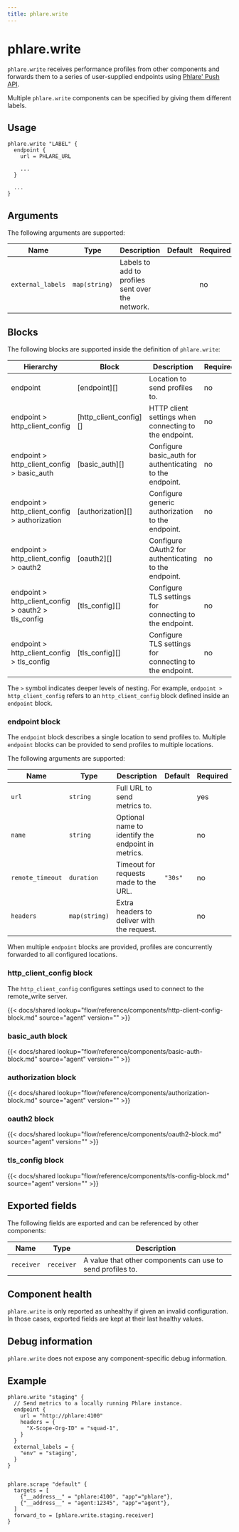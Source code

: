 ```yaml
---
title: phlare.write
---
```


# phlare.write

`phlare.write` receives performance profiles from other components and forwards them
to a series of user-supplied endpoints using [Phlare' Push API](https://grafana.com/oss/phlare/).

Multiple `phlare.write` components can be specified by giving them
different labels.

## Usage

```river
phlare.write "LABEL" {
  endpoint {
    url = PHLARE_URL

    ...
  }

  ...
}
```

## Arguments

The following arguments are supported:

Name | Type | Description | Default | Required
---- | ---- | ----------- | ------- | --------
`external_labels` | `map(string)` | Labels to add to profiles sent over the network. | | no

## Blocks

The following blocks are supported inside the definition of
`phlare.write`:

Hierarchy | Block | Description | Required
--------- | ----- | ----------- | --------
endpoint | [endpoint][] | Location to send profiles to. | no
endpoint > http_client_config | [http_client_config][] | HTTP client settings when connecting to the endpoint. | no
endpoint > http_client_config > basic_auth | [basic_auth][] | Configure basic_auth for authenticating to the endpoint. | no
endpoint > http_client_config > authorization | [authorization][] | Configure generic authorization to the endpoint. | no
endpoint > http_client_config > oauth2 | [oauth2][] | Configure OAuth2 for authenticating to the endpoint. | no
endpoint > http_client_config > oauth2 > tls_config | [tls_config][] | Configure TLS settings for connecting to the endpoint. | no
endpoint > http_client_config > tls_config | [tls_config][] | Configure TLS settings for connecting to the endpoint. | no

The `>` symbol indicates deeper levels of nesting. For example, `endpoint >
http_client_config` refers to an `http_client_config` block defined inside an
`endpoint` block.

### endpoint block

The `endpoint` block describes a single location to send profiles to. Multiple
`endpoint` blocks can be provided to send profiles to multiple locations.

The following arguments are supported:

Name | Type | Description | Default | Required
---- | ---- | ----------- | ------- | --------
`url` | `string` | Full URL to send metrics to. | | yes
`name` | `string` | Optional name to identify the endpoint in metrics. | | no
`remote_timeout` | `duration` | Timeout for requests made to the URL. | `"30s"` | no
`headers` | `map(string)` | Extra headers to deliver with the request. | | no

When multiple `endpoint` blocks are provided, profiles are concurrently forwarded to all
configured locations.

### http_client_config block

The `http_client_config` configures settings used to connect to the
remote_write server.

{{< docs/shared lookup="flow/reference/components/http-client-config-block.md" source="agent" version="<AGENT VERSION>" >}}

### basic_auth block

{{< docs/shared lookup="flow/reference/components/basic-auth-block.md" source="agent" version="<AGENT VERSION>" >}}

### authorization block

{{< docs/shared lookup="flow/reference/components/authorization-block.md" source="agent" version="<AGENT VERSION>" >}}

### oauth2 block

{{< docs/shared lookup="flow/reference/components/oauth2-block.md" source="agent" version="<AGENT VERSION>" >}}

### tls_config block

{{< docs/shared lookup="flow/reference/components/tls-config-block.md" source="agent" version="<AGENT VERSION>" >}}

## Exported fields

The following fields are exported and can be referenced by other components:

Name | Type | Description
---- | ---- | -----------
`receiver` | `receiver` | A value that other components can use to send profiles to.

## Component health

`phlare.write` is only reported as unhealthy if given an invalid
configuration. In those cases, exported fields are kept at their last healthy
values.

## Debug information

`phlare.write` does not expose any component-specific debug
information.

## Example

```river
phlare.write "staging" {
  // Send metrics to a locally running Phlare instance.
  endpoint {
    url = "http://phlare:4100"
    headers = {
      "X-Scope-Org-ID" = "squad-1",
    }
  }
  external_labels = {
    "env" = "staging",
  }
}


phlare.scrape "default" {
  targets = [
    {"__address__" = "phlare:4100", "app"="phlare"},
    {"__address__" = "agent:12345", "app"="agent"},
  ]
  forward_to = [phlare.write.staging.receiver]
}
```
